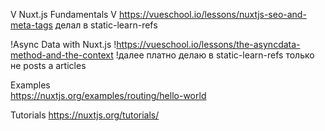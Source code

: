 V Nuxt.js Fundamentals
    V https://vueschool.io/lessons/nuxtjs-seo-and-meta-tags
        делал в static-learn-refs
    
!Async Data with Nuxt.js
    !https://vueschool.io/lessons/the-asyncdata-method-and-the-context
        !далее платно
            делаю в static-learn-refs 
                только не posts а articles

Examples    
    https://nuxtjs.org/examples/routing/hello-world

Tutorials
    https://nuxtjs.org/tutorials/